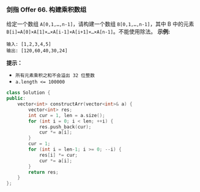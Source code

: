 ### 剑指 Offer 66. 构建乘积数组
给定一个数组 `A[0,1,…,n-1]`，请构建一个数组 `B[0,1,…,n-1]`，其中 B 中的元素 `B[i]=A[0]×A[1]×…×A[i-1]×A[i+1]×…×A[n-1]`。不能使用除法。
**示例:**
```
输入: [1,2,3,4,5] 
输出: [120,60,40,30,24]
```
**提示：**
* `所有元素乘积之和不会溢出 32 位整数`
* `a.length <= 100000`

```cpp
class Solution {
public:
    vector<int> constructArr(vector<int>& a) {
        vector<int> res;
        int cur = 1, len = a.size();
        for (int i = 0; i < len; ++i) {
            res.push_back(cur);
            cur *= a[i];
        }
        cur = 1;
        for (int i = len-1; i >= 0; --i) {
            res[i] *= cur;
            cur *= a[i];
        }
        return res;
    }
};
```

